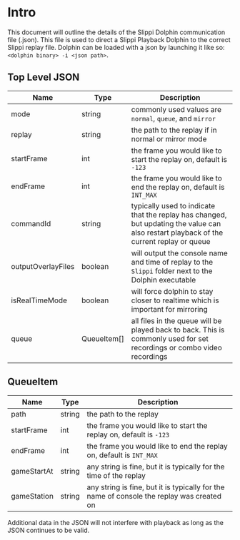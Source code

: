 # Intro
This document will outline the details of the Slippi Dolphin communication file (.json). This file is used to direct a Slippi Playback Dolphin to the correct Slippi replay file. Dolphin can be loaded with a json by launching it like so: `<dolphin binary> -i <json path>`.

## Top Level JSON

| Name | Type | Description |
| --- | --- | --- |
| mode | string | commonly used values are `normal`, `queue`, and `mirror` |
| replay | string | the path to the replay if in normal or mirror mode |
| startFrame | int | the frame you would like to start the replay on, default is `-123` |
| endFrame | int | the frame you would like to end the replay on, default is `INT_MAX` |
| commandId | string | typically used to indicate that the replay has changed, but updating the value can also restart playback of the current replay or queue |
| outputOverlayFiles | boolean | will output the console name and time of replay to the `Slippi` folder next to the Dolphin executable |
| isRealTimeMode | boolean | will force dolphin to stay closer to realtime which is important for mirroring |
| queue | QueueItem[] | all files in the queue will be played back to back. This is commonly used for set recordings or combo video recordings |

## QueueItem

| Name | Type | Description |
| --- | --- | --- |
| path | string | the path to the replay |
| startFrame | int | the frame you would like to start the replay on, default is `-123` |
| endFrame | int | the frame you would like to end the replay on, default is `INT_MAX` |
| gameStartAt | string | any string is fine, but it is typically for the time of the replay |
| gameStation | string | any string is fine, but it is typically for the name of console the replay was created on |

Additional data in the JSON will not interfere with playback as long as the JSON continues to be valid.

